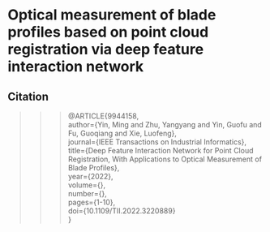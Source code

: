 # Optical measurement of blade profiles based on point cloud registration via deep feature interaction network

## Citation
>>>@ARTICLE{9944158,<br>
  author={Yin, Ming and Zhu, Yangyang and Yin, Guofu and Fu, Guoqiang and Xie, Luofeng},<br>
  journal={IEEE Transactions on Industrial Informatics}, <br>
  title={Deep Feature Interaction Network for Point Cloud Registration, With Applications to Optical Measurement of Blade Profiles}, <br>
  year={2022},<br>
  volume={},<br>
  number={},<br>
  pages={1-10},<br>
  doi={10.1109/TII.2022.3220889}<br>}
